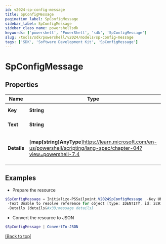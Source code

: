 ```yaml
---
id: v2024-sp-config-message
title: SpConfigMessage
pagination_label: SpConfigMessage
sidebar_label: SpConfigMessage
sidebar_class_name: powershellsdk
keywords: ['powershell', 'PowerShell', 'sdk', 'SpConfigMessage'] 
slug: /tools/sdk/powershell/v2024/models/sp-config-message
tags: ['SDK', 'Software Development Kit', 'SpConfigMessage']
---
```



# SpConfigMessage

## Properties

Name | Type | Description | Notes
------------ | ------------- | ------------- | -------------
**Key** |  **String** | Message key. | [required]
**Text** |  **String** | Message text. | [required]
**Details** |  [**map[string]AnyType**]https://learn.microsoft.com/en-us/powershell/scripting/lang-spec/chapter-04?view=powershell-7.4 | Message details if any, in key:value pairs. | [required]

## Examples

- Prepare the resource
```powershell
$SpConfigMessage = Initialize-PSSailpoint.V2024SpConfigMessage  -Key UNKNOWN_REFERENCE_RESOLVER `
 -Text Unable to resolve reference for object [type: IDENTITY, id: 2c91808c746e9c9601747d6507332ecz, name: random identity] `
 -Details {details&#x3D;message details}
```

- Convert the resource to JSON
```powershell
$SpConfigMessage | ConvertTo-JSON
```


[[Back to top]](#) 

